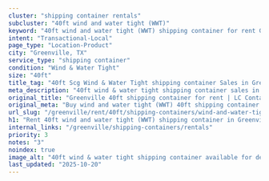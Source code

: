 ```yaml
---
cluster: "shipping container rentals"
subcluster: "40ft wind and water tight (WWT)"
keyword: "40ft wind and water tight (WWT) shipping container for rent Greenville, TX"
intent: "Transactional-Local"
page_type: "Location-Product"
city: "Greenville, TX"
service_type: "shipping container"
condition: "Wind & Water Tight"
size: "40ft"
title_tag: "40ft Scg Wind & Water Tight shipping container Sales in Greenville | LC Container"
meta_description: "40ft wind & water tight shipping container sales in Greenville. Fast delivery, competitive pricing. Serving shipping containers area. Quote ID: 837. Call (214) 524-4168 for your free quote today."
original_title: "Greenville 40ft shipping container for rent | LC Container"
original_meta: "Buy wind and water tight (WWT) 40ft shipping container rent with local delivery in Greenville, TX. LC Container — local Since 2003. Request a fast quote today."
url_slug: "/greenville/rent/40ft/shipping-containers/wind-and-water-tight-wwt"
h1: "Rent 40ft wind and water tight (WWT) shipping container in Greenville"
internal_links: "/greenville/shipping-containers/rentals"
priority: 3
notes: "3"
noindex: true
image_alt: "40ft wind & water tight shipping container available for delivery in Greenville"
last_updated: "2025-10-20"
---
```


<!-- TODO: Add unique city/inventory copy, images, and internal links here. -->
